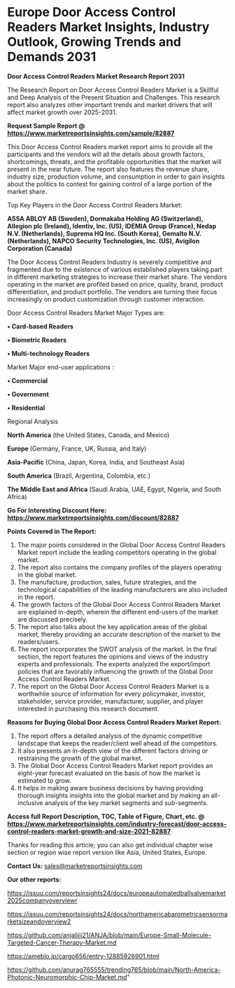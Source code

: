 # Europe Door Access Control Readers Market Insights, Industry Outlook, Growing Trends and Demands 2031

<strong>Door Access Control Readers Market Research Report 2031</strong>

The Research Report on Door Access Control Readers Market is a Skillful and Deep Analysis of the Present Situation and Challenges. This research report also analyzes other important trends and market drivers that will affect market growth over 2025-2031.

<strong>Request Sample Report @ <a href=https://www.marketreportsinsights.com/sample/82887>https://www.marketreportsinsights.com/sample/82887</a></strong>

This Door Access Control Readers market report aims to provide all the participants and the vendors will all the details about growth factors, shortcomings, threats, and the profitable opportunities that the market will present in the near future. The report also features the revenue share, industry size, production volume, and consumption in order to gain insights about the politics to contest for gaining control of a large portion of the market share.

Top Key Players in the Door Access Control Readers Market:

<strong>ASSA ABLOY AB (Sweden), Dormakaba Holding AG (Switzerland), Allegion plc (Ireland), Identiv, Inc. (US), IDEMIA Group (France), Nedap N.V. (Netherlands), Suprema HQ Inc. (South Korea), Gemalto N.V. (Netherlands), NAPCO Security Technologies, Inc. (US), Avigilon Corporation (Canada)</strong>

The Door Access Control Readers Industry is severely competitive and fragmented due to the existence of various established players taking part in different marketing strategies to increase their market share. The vendors operating in the market are profiled based on price, quality, brand, product differentiation, and product portfolio. The vendors are turning their focus increasingly on product customization through customer interaction.

Door Access Control Readers Market Major Types are:

<strong>• Card-based Readers

• Biometric Readers

• Multi-technology Readers</strong>

Market Major end-user applications :

<strong>• Commercial

• Government

• Residential</strong>

Regional Analysis

</u><strong><b>North America</b></strong> (the United States, Canada, and Mexico)

<strong><b>Europe </b></strong>(Germany, France, UK, Russia, and Italy)

<strong><b>Asia-Pacific</b></strong> (China, Japan, Korea, India, and Southeast Asia)

<strong><b>South America</b></strong> (Brazil, Argentina, Colombia, etc.)

<strong><b>The Middle East and Africa</b></strong> (Saudi Arabia, UAE, Egypt, Nigeria, and South Africa)

<strong>Go For Interesting Discount Here: <a href=https://www.marketreportsinsights.com/discount/82887>https://www.marketreportsinsights.com/discount/82887</a></strong>

<strong>Points Covered in The Report:</strong>
<ol>
  <li>The major points considered in the Global Door Access Control Readers Market report include the leading competitors operating in the global market.</li>
  <li>The report also contains the company profiles of the players operating in the global market.</li>
  <li>The manufacture, production, sales, future strategies, and the technological capabilities of the leading manufacturers are also included in the report.</li>
  <li>The growth factors of the Global Door Access Control Readers Market are explained in-depth, wherein the different end-users of the market are discussed precisely.</li>
  <li>The report also talks about the key application areas of the global market, thereby providing an accurate description of the market to the readers/users.</li>
  <li>The report incorporates the SWOT analysis of the market. In the final section, the report features the opinions and views of the industry experts and professionals. The experts analyzed the export/import policies that are favorably influencing the growth of the Global Door Access Control Readers Market.</li>
  <li>The report on the Global Door Access Control Readers Market is a worthwhile source of information for every policymaker, investor, stakeholder, service provider, manufacturer, supplier, and player interested in purchasing this research document.</li>
</ol>
<strong>Reasons for Buying Global Door Access Control Readers Market Report:</strong>

<ol>
  <li>The report offers a detailed analysis of the dynamic competitive landscape that keeps the reader/client well ahead of the competitors.</li>
  <li>It also presents an in-depth view of the different factors driving or restraining the growth of the global market.</li>
  <li>The Global Door Access Control Readers Market report provides an eight-year forecast evaluated on the basis of how the market is estimated to grow.</li>
  <li>It helps in making aware business decisions by having providing thorough insights insights into the global market and by making an all-inclusive analysis of the key market segments and sub-segments.</li>
</ol>
<strong>Access full Report Description, TOC, Table of Figure, Chart, etc. @ <a href=https://www.marketreportsinsights.com/industry-forecast/door-access-control-readers-market-growth-and-size-2021-82887>https://www.marketreportsinsights.com/industry-forecast/door-access-control-readers-market-growth-and-size-2021-82887</a></strong>


Thanks for reading this article; you can also get individual chapter wise section or region wise report version like Asia, United States, Europe.

<strong>Contact Us:</strong>
sales@marketreportsinsights.com

<strong>Our other reports:</strong>

<a href=https://issuu.com/reportsinsights24/docs/europeautomatedballvalvemarket2025companyoverviewr>https://issuu.com/reportsinsights24/docs/europeautomatedballvalvemarket2025companyoverviewr</a>

<a href=https://issuu.com/reportsinsights24/docs/northamericabarometricsensormarketsizeandoverview2>https://issuu.com/reportsinsights24/docs/northamericabarometricsensormarketsizeandoverview2</a>

<a href=https://github.com/anjaliiii21/ANJA/blob/main/Europe-Small-Molecule-Targeted-Cancer-Therapy-Market.md>https://github.com/anjaliiii21/ANJA/blob/main/Europe-Small-Molecule-Targeted-Cancer-Therapy-Market.md</a>

<a href=https://ameblo.jp/cargo656/entry-12885926901.html>https://ameblo.jp/cargo656/entry-12885926901.html</a>

<a href=https://github.com/anurag765555/trending765/blob/main/North-America-Photonic-Neuromorphic-Chip-Market.md>https://github.com/anurag765555/trending765/blob/main/North-America-Photonic-Neuromorphic-Chip-Market.md</a>"
